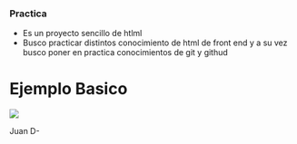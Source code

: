 ### Practica

- Es un proyecto sencillo de htlml 
- Busco practicar distintos conocimiento de html de front end y a su vez busco poner en practica conocimientos de git y githud


# Ejemplo Basico

![](https://i.pinimg.com/736x/94/d3/5e/94d35e9609c82abacd66630c561749ed.jpg)


Juan D-
